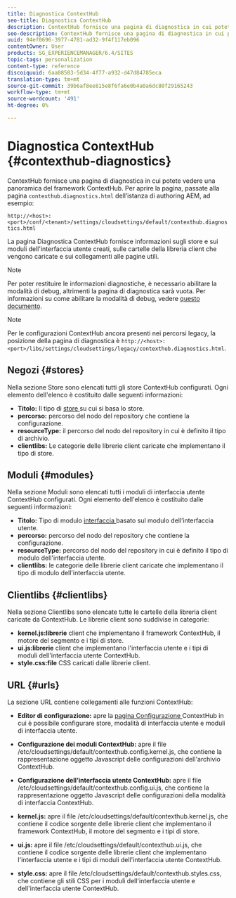 ```yaml
---
title: Diagnostica ContextHub
seo-title: Diagnostica ContextHub
description: ContextHub fornisce una pagina di diagnostica in cui potete vedere una panoramica del framework ContextHub
seo-description: ContextHub fornisce una pagina di diagnostica in cui potete vedere una panoramica del framework ContextHub
uuid: 94ef0696-3977-4781-ad32-9f4f117eb096
contentOwner: User
products: SG_EXPERIENCEMANAGER/6.4/SITES
topic-tags: personalization
content-type: reference
discoiquuid: 6aa88583-5d34-4f77-a932-d47d84785eca
translation-type: tm+mt
source-git-commit: 39b6af8ee815e8f6fa6e0b4a0a6dc80f29165243
workflow-type: tm+mt
source-wordcount: '491'
ht-degree: 0%

---
```



# Diagnostica ContextHub {#contexthub-diagnostics}

ContextHub fornisce una pagina di diagnostica in cui potete vedere una panoramica del framework ContextHub. Per aprire la pagina, passate alla pagina `contexthub.diagnostics.html` dell’istanza di authoring AEM, ad esempio:

`http://<host>:<port>/conf/<tenant>/settings/cloudsettings/default/contexthub.diagnostics.html`

La pagina Diagnostica ContextHub fornisce informazioni sugli store e sui moduli dell&#39;interfaccia utente creati, sulle cartelle della libreria client che vengono caricate e sui collegamenti alle pagine utili.

>[!NOTE]
>
>Per poter restituire le informazioni diagnostiche, è necessario abilitare la modalità di debug, altrimenti la pagina di diagnostica sarà vuota. Per informazioni su come abilitare la modalità di debug, vedere [questo documento](/help/sites-administering/contexthub-config.md#debugging-contexthub).

>[!NOTE]
>
>Per le configurazioni ContextHub ancora presenti nei percorsi legacy, la posizione della pagina di diagnostica è `http://<host>:<port>/libs/settings/cloudsettings/legacy/contexthub.diagnostics.html`.

## Negozi {#stores}

Nella sezione Store sono elencati tutti gli store ContextHub configurati. Ogni elemento dell&#39;elenco è costituito dalle seguenti informazioni:

* **Titolo:** Il tipo di  [store ](/help/sites-developing/ch-samplestores.md) su cui si basa lo store.
* **percorso:** percorso del nodo del repository che contiene la configurazione.
* **resourceType:** il percorso del nodo del repository in cui è definito il tipo di archivio.
* **clientlibs:** Le categorie delle librerie client caricate che implementano il tipo di store.

## Moduli {#modules}

Nella sezione Moduli sono elencati tutti i moduli di interfaccia utente ContextHub configurati. Ogni elemento dell&#39;elenco è costituito dalle seguenti informazioni:

* **Titolo:** Tipo di modulo  [interfaccia ](/help/sites-developing/ch-samplemodules.md) basato sul modulo dell’interfaccia utente.
* **percorso:** percorso del nodo del repository che contiene la configurazione.
* **resourceType:** percorso del nodo del repository in cui è definito il tipo di modulo dell&#39;interfaccia utente.
* **clientlibs:** le categorie delle librerie client caricate che implementano il tipo di modulo dell&#39;interfaccia utente.

## Clientlibs {#clientlibs}

Nella sezione Clientlibs sono elencate tutte le cartelle della libreria client caricate da ContextHub. Le librerie client sono suddivise in categorie:

* **kernel.js:librerie** client che implementano il framework ContextHub, il motore del segmento e i tipi di store.
* **ui.js:librerie** client che implementano l&#39;interfaccia utente e i tipi di moduli dell&#39;interfaccia utente ContextHub.
* **style.css:file** CSS caricati dalle librerie client.

## URL {#urls}

La sezione URL contiene collegamenti alle funzioni ContextHub:

* **Editor di configurazione:** apre la  [pagina Configurazione ](/help/sites-administering/contexthub-config.md) ContextHub in cui è possibile configurare store, modalità di interfaccia utente e moduli di interfaccia utente.

* **Configurazione dei moduli ContextHub:** apre il file /etc/cloudsettings/default/contexthub.config.kernel.js, che contiene la rappresentazione oggetto Javascript delle configurazioni dell&#39;archivio ContextHub.
* **Configurazione dell’interfaccia utente ContextHub:** apre il file /etc/cloudsettings/default/contexthub.config.ui.js, che contiene la rappresentazione oggetto Javascript delle configurazioni della modalità di interfaccia ContextHub.
* **kernel.js:** apre il file /etc/cloudsettings/default/contexthub.kernel.js, che contiene il codice sorgente delle librerie client che implementano il framework ContextHub, il motore del segmento e i tipi di store.
* **ui.js:** apre il file /etc/cloudsettings/default/contexthub.ui.js, che contiene il codice sorgente delle librerie client che implementano l&#39;interfaccia utente e i tipi di moduli dell&#39;interfaccia utente ContextHub.
* **style.css:** apre il file /etc/cloudsettings/default/contexthub.styles.css, che contiene gli stili CSS per i moduli dell&#39;interfaccia utente e dell&#39;interfaccia utente ContextHub.
